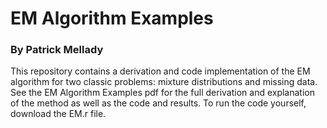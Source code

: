 # EM Algorithm Examples
### By Patrick Mellady

This repository contains a derivation and code implementation of the EM algorithm for two classic problems: mixture distributions and missing data. 
See the EM Algorithm Examples pdf for the full derivation and explanation of the method as well as the code and results. To run the code yourself, download
the EM.r file.
